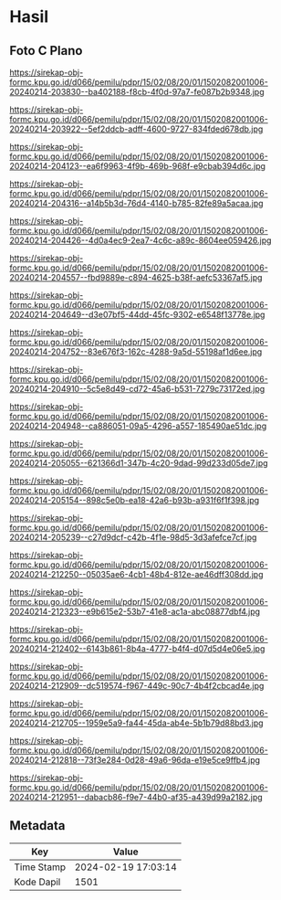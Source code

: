 # Hasil

## Foto C Plano

https://sirekap-obj-formc.kpu.go.id/d066/pemilu/pdpr/15/02/08/20/01/1502082001006-20240214-203830--ba402188-f8cb-4f0d-97a7-fe087b2b9348.jpg

https://sirekap-obj-formc.kpu.go.id/d066/pemilu/pdpr/15/02/08/20/01/1502082001006-20240214-203922--5ef2ddcb-adff-4600-9727-834fded678db.jpg

https://sirekap-obj-formc.kpu.go.id/d066/pemilu/pdpr/15/02/08/20/01/1502082001006-20240214-204123--ea6f9963-4f9b-469b-968f-e9cbab394d6c.jpg

https://sirekap-obj-formc.kpu.go.id/d066/pemilu/pdpr/15/02/08/20/01/1502082001006-20240214-204316--a14b5b3d-76d4-4140-b785-82fe89a5acaa.jpg

https://sirekap-obj-formc.kpu.go.id/d066/pemilu/pdpr/15/02/08/20/01/1502082001006-20240214-204426--4d0a4ec9-2ea7-4c6c-a89c-8604ee059426.jpg

https://sirekap-obj-formc.kpu.go.id/d066/pemilu/pdpr/15/02/08/20/01/1502082001006-20240214-204557--fbd9889e-c894-4625-b38f-aefc53367af5.jpg

https://sirekap-obj-formc.kpu.go.id/d066/pemilu/pdpr/15/02/08/20/01/1502082001006-20240214-204649--d3e07bf5-44dd-45fc-9302-e6548f13778e.jpg

https://sirekap-obj-formc.kpu.go.id/d066/pemilu/pdpr/15/02/08/20/01/1502082001006-20240214-204752--83e676f3-162c-4288-9a5d-55198af1d6ee.jpg

https://sirekap-obj-formc.kpu.go.id/d066/pemilu/pdpr/15/02/08/20/01/1502082001006-20240214-204910--5c5e8d49-cd72-45a6-b531-7279c73172ed.jpg

https://sirekap-obj-formc.kpu.go.id/d066/pemilu/pdpr/15/02/08/20/01/1502082001006-20240214-204948--ca886051-09a5-4296-a557-185490ae51dc.jpg

https://sirekap-obj-formc.kpu.go.id/d066/pemilu/pdpr/15/02/08/20/01/1502082001006-20240214-205055--621366d1-347b-4c20-9dad-99d233d05de7.jpg

https://sirekap-obj-formc.kpu.go.id/d066/pemilu/pdpr/15/02/08/20/01/1502082001006-20240214-205154--898c5e0b-ea18-42a6-b93b-a931f6f1f398.jpg

https://sirekap-obj-formc.kpu.go.id/d066/pemilu/pdpr/15/02/08/20/01/1502082001006-20240214-205239--c27d9dcf-c42b-4f1e-98d5-3d3afefce7cf.jpg

https://sirekap-obj-formc.kpu.go.id/d066/pemilu/pdpr/15/02/08/20/01/1502082001006-20240214-212250--05035ae6-4cb1-48b4-812e-ae46dff308dd.jpg

https://sirekap-obj-formc.kpu.go.id/d066/pemilu/pdpr/15/02/08/20/01/1502082001006-20240214-212323--e9b615e2-53b7-41e8-ac1a-abc08877dbf4.jpg

https://sirekap-obj-formc.kpu.go.id/d066/pemilu/pdpr/15/02/08/20/01/1502082001006-20240214-212402--6143b861-8b4a-4777-b4f4-d07d5d4e06e5.jpg

https://sirekap-obj-formc.kpu.go.id/d066/pemilu/pdpr/15/02/08/20/01/1502082001006-20240214-212909--dc519574-f967-449c-90c7-4b4f2cbcad4e.jpg

https://sirekap-obj-formc.kpu.go.id/d066/pemilu/pdpr/15/02/08/20/01/1502082001006-20240214-212705--1959e5a9-fa44-45da-ab4e-5b1b79d88bd3.jpg

https://sirekap-obj-formc.kpu.go.id/d066/pemilu/pdpr/15/02/08/20/01/1502082001006-20240214-212818--73f3e284-0d28-49a6-96da-e19e5ce9ffb4.jpg

https://sirekap-obj-formc.kpu.go.id/d066/pemilu/pdpr/15/02/08/20/01/1502082001006-20240214-212951--dabacb86-f9e7-44b0-af35-a439d99a2182.jpg


## Metadata

| Key        | Value               |
| ---------- | ------------------- |
| Time Stamp | 2024-02-19 17:03:14 |
| Kode Dapil | 1501                |



